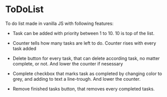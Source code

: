 # ToDoList
To do list made in vanilla JS with following features:

- Task can be added with priority between 1 to 10. 10 is top of the list.

- Counter tells how many tasks are left to do. Counter rises with every task added

- Delete button for every task, that can delete according task, no matter complete, or not.
And lower the counter if nesessary

- Complete checkbox that marks task as completed by changing color to grey, and adding to 
text a line-trough. And lower the counter. 

- Remove finished tasks button, that removes every completed tasks.



